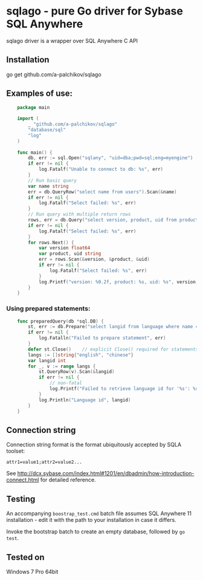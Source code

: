 # sqlago - pure Go driver for Sybase SQL Anywhere

sqlago driver is a wrapper over SQL Anywhere C API

## Installation
  go get github.com/a-palchikov/sqlago

## Examples of use:
```go
    package main
    
    import (
        _ "github.com/a-palchikov/sqlago"
        "database/sql"
        "log"
    )
    
    func main() {
        db, err := sql.Open("sqlany", "uid=dba;pwd=sql;eng=myengine")
        if err != nil {
            log.Fatalf("Unable to connect to db: %s", err)
        }
        // Run basic query
        var name string
        err = db.QueryRow("select name from users").Scan(&name)
        if err != nil {
            log.Fatalf("Select failed: %s", err)
        }
        // Run query with multiple return rows
        rows, err = db.Query("select version, product, uid from products")
        if err != nil {
            log.Fatalf("Select failed: %s", err)
        }
        for rows.Next() {
            var version float64
            var product, uid string
            err = rows.Scan(&version, &product, &uid)
            if err != nil {
                log.Fatalf("Select failed: %s", err)
            }
            log.Printf("version: %0.2f, product: %s, uid: %s", version, product, name)
        }
    }
```
### Using prepared statements: 
```go
    func preparedQuery(db *sql.DB) {
        st, err := db.Prepare("select langid from language where name = :name")
        if err != nil {
            log.Fatalln("Failed to prepare statement", err)
        }
        defer st.Close()    // explicit Close() required for statements obtained with Prepare()
        langs := []string{"english", "chinese"}
        var langid int
        for _, v := range langs {
            st.QueryRow(v).Scan(&langid)
            if err != nil {
                // non-fatal
                log.Printf("Failed to retrieve language id for '%s': %s", v, err)
            }
            log.Println("Language id", langid)
        }
    }
```

## Connection string

Connection string format is the format ubiquitously accepted by SQLA toolset:

    attr1=value1;attr2=value2...
    
See http://dcx.sybase.com/index.html#1201/en/dbadmin/how-introduction-connect.html for detailed reference.

## Testing

An accompanying `boostrap_test.cmd` batch file assumes SQL Anywhere 11 installation - edit it with the path to your installation
in case it differs.

Invoke the bootstrap batch to create an empty database, followed by `go test`.


## Tested on

Windows 7 Pro 64bit

